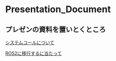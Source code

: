 # Presentation_Document

## プレゼンの資料を置いとくところ

[システムコールについて](https://gitpitch.com/Kose-i/Plesentation_Document?p=2019-02-09/)

[ROS2に移行するに当たって](https://gitpitch.com/Kose-i/Plesentation_Document?p=2019-04-13/)
